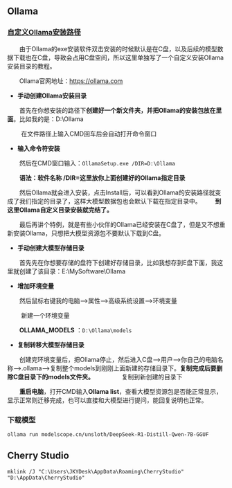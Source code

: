 ## Ollama

### [自定义Ollama安装路径](https://www.cnblogs.com/LaiYun/p/18696931 "发布于 2025-02-02 17:33")

　　由于Ollama的exe安装软件双击安装的时候默认是在C盘，以及后续的模型数据下载也在C盘，导致会占用C盘空间，所以这里单独写了一个自定义安装Ollama安装目录的教程。

　　Ollama官网地址：https://ollama.com

- **手动创建Ollama安装目录**　　

　　首先在你想安装的路径下**创建好一个新文件夹，并把Ollama的安装包放在里面**。比如我的是：D:\Ollama

 　　在文件路径上输入CMD回车后会自动打开命令窗口
 　　
- **输入命令符安装** 　　

　　然后在CMD窗口输入：`OllamaSetup.exe /DIR=D:\Ollama`

　　**语法：软件名称 /DIR=这里放你上面创建好的Ollama指定目录**

　　然后Ollama就会进入安装，点击Install后，可以看到Ollama的安装路径就变成了我们指定的目录了，这样大模型数据包也会默认下载在指定目录中。
　　**到这里Ollama自定义目录安装就完结了。**

　　最后再讲个特例，就是有些小伙伴的Ollama已经安装在C盘了，但是又不想重新安装Ollama，只想把大模型资源包不要默认下载到C盘。

- **手动创建大模型存储目录**

　　首先先在你想要存储的盘符下创建好存储目录，比如我想存到E盘下面，我这里就创建了该目录：E:\MySoftware\Ollama
　　
- **增加环境变量**

　　然后鼠标右键我的电脑-->属性-->高级系统设置-->环境变量

 　　新建一个环境变量

　　**OLLAMA_MODELS** ：`D:\Ollama\models` 
　　
- **复制转移大模型存储目录**

　　创建完环境变量后，把Ollama停止，然后进入C盘-->用户-->你自己的电脑名称-->.ollama-->复制整个models到刚刚上面新建的存储目录下。**复制完成后要删除C盘目录下的models文件夹。**
　　
　　复制到新创建的目录下

　　**重启电脑**，打开CMD输入**Ollama list**，查看大模型资源包是否能正常显示，显示正常则迁移完成，也可以直接和大模型进行提问，能回复说明也正常。

### 下载模型

```
ollama run modelscope.cn/unsloth/DeepSeek-R1-Distill-Qwen-7B-GGUF
```

## Cherry Studio

```
mklink /J "C:\Users\JKYDesk\AppData\Roaming\CherryStudio" "D:\AppData\CherryStudio"
```